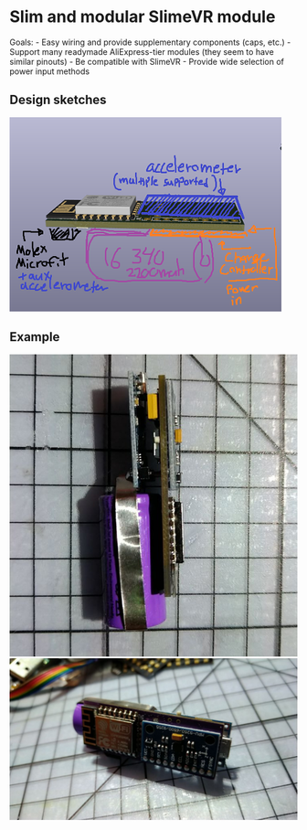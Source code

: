 # Slim and modular SlimeVR module
 Goals:
	- Easy wiring and provide supplementary components (caps, etc.)
	- Support many readymade AliExpress-tier modules (they seem to have similar pinouts)
	- Be compatible with SlimeVR
	- Provide wide selection of power input methods
	

## Design sketches
![Design Sketch 0.1](https://github.com/tridekdu/slimslimemodularmodule/blob/main/images/design1.png)

## Example 
![Example build 1.1](https://github.com/tridekdu/slimslimemodularmodule/blob/main/images/example1.png)
![Example build 1.2](https://github.com/tridekdu/slimslimemodularmodule/blob/main/images/example2.png)